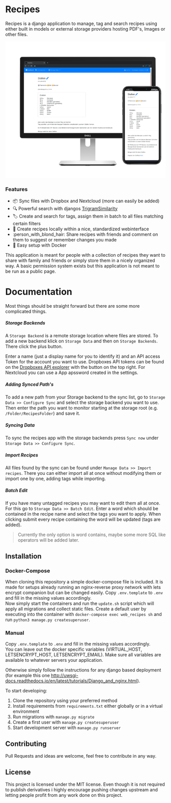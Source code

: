 # Recipes
Recipes is a django application to manage, tag and search recipes using either built in models or external storage providers hosting PDF's, Images or other files.

![Preview](preview.png)

### Features

- :package: Sync files with Dropbox and Nextcloud (more can easily be added)
- :mag: Powerful search with djangos [TrigramSimilarity](https://docs.djangoproject.com/en/3.0/ref/contrib/postgres/search/#trigram-similarity)
- :label: Create and search for tags, assign them in batch to all files matching certain filters
- :page_facing_up: Create recipes locally within a nice, standardized webinterface 
- :person_with_blond_hair: Share recipes with friends and comment on them to suggest or remember changes you made
- :whale: Easy setup with Docker

This application is meant for people with a collection of recipes they want to share with family and friends or simply store them in a nicely organized way. A basic permission system exists but this application is not meant to be run as a public page.

# Documentation

Most things should be straight forward but there are some more complicated things.
##### Storage Backends
A `Storage Backend` is a remote storage location where files are stored. To add a new backend klick on `Storage Data` and then on `Storage Backends`. There click the plus button.

Enter a name (just a display name for you to identify it) and an API access Token for the account you want to use.
Dropboxes API tokens can be found on the [Dropboxes API explorer](https://dropbox.github.io/dropbox-api-v2-explorer/#auth_token/from_oauth1)
with the button on the top right. For Nextcloud you can use a App apssword created in the settings.

##### Adding Synced Path's
To add a new path from your Storage backend to the sync list, go to `Storage Data >> Configure Sync` and select the storage backend you want to use.
Then enter the path you want to monitor starting at the storage root (e.g. `/Folder/RecipesFolder`) and save it.

##### Syncing Data
To sync the recipes app with the storage backends press `Sync now` under `Storage Data >> Configure Sync`.
##### Import Recipes
All files found by the sync can be found under `Manage Data >> Import recipes`. There you can either import all at once without modifying them or import one by one, adding tags while importing.
##### Batch Edit
If you have many untagged recipes you may want to edit them all at once. For this go to
`Storage Data >> Batch Edit`. Enter a word which should be contained in the recipe name and select the tags you want to apply.
When clicking submit every recipe containing the word will be updated (tags are added).

> Currently the only option is word contains, maybe some more SQL like operators will be added later.

## Installation

### Docker-Compose
When cloning this repository a simple docker-compose file is included. It is made for setups already running an nginx-reverse proxy network with lets encrypt companion but can be changed easily. Copy `.env.template` to `.env` and fill in the missing values accordingly.  
Now simply start the containers and run the `update.sh` script which will apply all migrations and collect static files.
Create a default user by executing into the container with `docker-compose exec web_recipes sh` and run `python3 manage.py createsuperuser`.

### Manual
Copy `.env.template` to `.env` and fill in the missing values accordingly.  
You can leave out the docker specific variables (VIRTUAL_HOST, LETSENCRYPT_HOST, LETSENCRYPT_EMAIL). 
Make sure all variables are available to whatever servers your application.

Otherwise simply follow the instructions for any django based deployment
(for example this one http://uwsgi-docs.readthedocs.io/en/latest/tutorials/Django_and_nginx.html).

To start developing:
1. Clone the repository using your preferred method
2. Install requirements from `requirements.txt` either globally or in a virtual environment
3. Run migrations with `manage.py migrate`
4. Create a first user with `manage.py createsuperuser`
5. Start development server with `manage.py runserver`

## Contributing
Pull Requests and ideas are welcome, feel free to contribute in any way.

## License
This project is licensed under the MIT license. Even though it is not required to publish derivatives i highly encourage pushing changes upstream and letting people profit from any work done on this project.